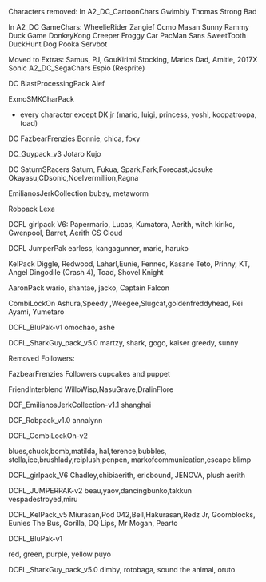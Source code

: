 Characters removed: 
In A2_DC_CartoonChars
Gwimbly
Thomas 
Strong Bad

In A2_DC GameChars: 
WheelieRider
Zangief
Ccmo
Masan
Sunny
Rammy
Duck Game
DonkeyKong
Creeper
Froggy Car
PacMan
Sans
SweetTooth
DuckHunt Dog
Pooka
Servbot

Moved to Extras: 
Samus, PJ, GouKirimi 
Stocking, Marios Dad, Amitie, 2017X Sonic
A2_DC_SegaChars
Espio (Resprite)

DC BlastProcessingPack
Alef

ExmoSMKCharPack
- every character except DK jr
(mario, luigi, princess, yoshi, koopatroopa, toad)

DC FazbearFrenzies
Bonnie, chica, foxy

DC_Guypack_v3
Jotaro Kujo

DC SaturnSRacers
Saturn, Fukua, Spark,Fark,Forecast,Josuke
Okayasu,CDsonic,Noelvermillion,Ragna

EmilianosJerkCollection
bubsy, metaworm

Robpack
Lexa

DCFL girlpack V6:
 Papermario, Lucas, Kumatora, Aerith, witch kiriko, Gwenpool, Barret, Aerith CS
Cloud

DCFL JumperPak
earless, kangagunner, marie, haruko

KelPack
Diggle, Redwood, Laharl,Eunie, Fennec, Kasane Teto, Prinny, KT, Angel
Dingodile (Crash 4), Toad, Shovel Knight

AaronPack
wario, shantae, jacko, Captain Falcon

CombiLockOn
Ashura,Speedy ,Weegee,Slugcat,goldenfreddyhead, Rei Ayami, Yumetaro

DCFL_BluPak-v1
omochao, ashe

DCFL_SharkGuy_pack_v5.0
martzy, shark, gogo, kaiser greedy, sunny 




Removed Followers:



FazbearFrenzies Followers
cupcakes and puppet

FriendInterblend
WilloWisp,NasuGrave,DralinFlore

DCF_EmilianosJerkCollection-v1.1
shanghai

DCF_Robpack_v1.0
annalynn

DCFL_CombiLockOn-v2

blues,chuck,bomb,matilda,
hal,terence,bubbles,
stella,ice,brushlady,reiplush,penpen,
markofcommunication,escape blimp

DCFL_girlpack_V6
Chadley,chibiaerith, ericbound, JENOVA, plush aerith

DCFL_JUMPERPAK-v2
beau,yaov,dancingbunko,takkun
vespadestroyed,miru

DCFL_KelPack_v5
Miurasan,Pod 042,Bell,Hakurasan,Redz Jr, Goomblocks, Eunies The Bus, Gorilla, DQ Lips,
Mr Mogan, Pearto

DCFL_BluPak-v1

red, green, purple, yellow puyo

DCFL_SharkGuy_pack_v5.0
dimby, rotobaga, sound the animal, oruto 







